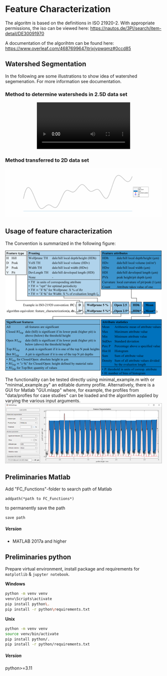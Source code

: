 # Feature Characterization
The algoritm is based on the definitions in ISO 21920-2.
With appropriate permissions, the iso can be viewed here: https://nautos.de/3PI/search/item-detail/DE30091970

A documentation of the algorihtm can be found here: https://www.overleaf.com/4687699647jtrjxjypwqmz#0ccd85

## Watershed Segmentation
In the following are some illustrations to show idea of watershed segemenation. For more information see documentation.

### Method to determine watersheds in 2.5D data set
<div align="center">
<video controls src="data/figures for readme/animation.mp4"></video>
</div>

### Method transferred to 2D data set
<div align="center">
<img width="720" src="data/figures for readme/animation.gif" />
</div>

## Usage of feature characterization
The Convention is summarized in the following figure:
<div align="center">
<img width="720" src="data/figures for readme/FC_Convention.png" />
</div>
The functionality can be tested directly using minimal_example.m with or "minimal_example.py" an editable dummy profile. Alternatively, there is a GUI for Matlab "GUI.mlapp" where, for example, the profiles from "data/profles for case studies" can be loaded and the algorithm applied by varying the various input arguments.
<div align="center">
<img width="720" src="data/figures for readme/GUI.png" />
</div>

## Preliminaries Matlab
Add "FC_Functions"-folder to search path of Matlab
```
addpath(*path to FC_Functions*)
```
to permanently save the path
```
save path
```
##### Version
- MATLAB 2017a and higher

## Preliminaries python

Prepare virtual environment, install package and requirements for `matplotlib` \& `jupyter notebook`.

**Windows**
```bash
python -m venv venv
venv\Scripts\activate
pip install python\.
pip install -r python\requirements.txt
```

**Unix**
```bash
python -m venv venv
source venv/bin/activate
pip install python/.
pip install -r python/requirements.txt
```

##### Version
python>=3.11